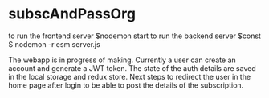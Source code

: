 # subscAndPassOrg

to run the frontend server $nodemon start
to run the backend server $const S nodemon -r esm server.js

The webapp is in progress of making. Currently a user can create an account and generate a JWT token. The state of the auth details are saved in the local storage and redux store. Next steps to redirect the user in the home page after login to be able to post the details of the subscription.

